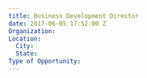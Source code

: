 ```yaml
---
title: Business Development Director
date: 2017-06-05 17:52:00 Z
Organization: 
Location:
  City: 
  State: 
Type of Opportunity: 
---
```


